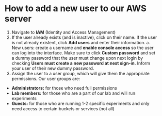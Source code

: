 # How to add a new user to our AWS server

1. Navigate to **IAM** (Identity and Access Management)
2. If the user already exists (and is inactive), click on their name. If the user is not already existent, click **Add users** and enter their information.
  a. New users: create a username and **enable console access** so the user can log into the interface. Make sure to click **Custom password** and set a dummy password that the user must change upon next login by checking **Users must create a new password at next sign-in.** Inform your user of their new dummy password.
3. Assign the user to a user group, which will give them the appropriate permissions. Our user groups are:
  - **Administrators:** for those who need full permissions 
  - **Lab members:** for those who are a part of our lab and will run experiments
  - **Guests:** for those who are running 1-2 specific experiments and only need access to certain buckets or services (not all)

